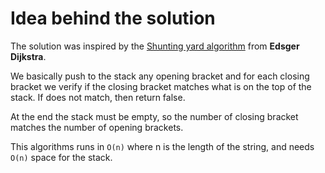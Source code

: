 # Idea behind the solution

The solution was inspired by the [Shunting yard algorithm](https://en.wikipedia.org/wiki/Shunting-yard_algorithm) from **Edsger Dijkstra**.

We basically push to the stack any opening bracket and for each closing bracket we verify if the closing bracket matches what is on the top of the stack. If does not match, then return false.

At the end the stack must be empty, so the number of closing bracket matches the number of opening brackets.

This algorithms runs in `O(n)` where n is the length of the string, and needs `O(n)` space for the stack.
